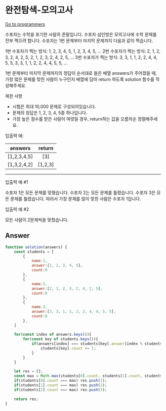 # 완전탐색-모의고사

[Go to programmers](https://programmers.co.kr/learn/courses/30/lessons/42840#)

수포자는 수학을 포기한 사람의 준말입니다. 수포자 삼인방은 모의고사에 수학 문제를 전부 찍으려 합니다. 수포자는 1번 문제부터 마지막 문제까지 다음과 같이 찍습니다.

1번 수포자가 찍는 방식: 1, 2, 3, 4, 5, 1, 2, 3, 4, 5, ...
2번 수포자가 찍는 방식: 2, 1, 2, 3, 2, 4, 2, 5, 2, 1, 2, 3, 2, 4, 2, 5, ...
3번 수포자가 찍는 방식: 3, 3, 1, 1, 2, 2, 4, 4, 5, 5, 3, 3, 1, 1, 2, 2, 4, 4, 5, 5, ...

1번 문제부터 마지막 문제까지의 정답이 순서대로 들은 배열 answers가 주어졌을 때, 가장 많은 문제를 맞힌 사람이 누구인지 배열에 담아 return 하도록 solution 함수를 작성해주세요.

제한 사항
- 시험은 최대 10,000 문제로 구성되어있습니다.
- 문제의 정답은 1, 2, 3, 4, 5중 하나입니다.
- 가장 높은 점수를 받은 사람이 여럿일 경우, return하는 값을 오름차순 정렬해주세요.

입출력 예:

|answers|	return| 
|:--:|:--:|
|[1,2,3,4,5]|[3]|
|[1,3,2,4,2]|[1,2,3]|
- - -

입출력 예 #1

수포자 1은 모든 문제를 맞혔습니다.
수포자 2는 모든 문제를 틀렸습니다.
수포자 3은 모든 문제를 틀렸습니다.
따라서 가장 문제를 많이 맞힌 사람은 수포자 1입니다.

입출력 예 #2

모든 사람이 2문제씩을 맞췄습니다.

## Answer

```js
function solution(answers) {
    const students = [
        {
            name:1,
            answer:[1, 2, 3, 4, 5],
            count:0
        },
        {
            name:2,
            answer:[2, 1, 2, 3, 2, 4, 2, 5],
            count:0
        },
        {
            name:3,
            answer:[3, 3, 1, 1, 2, 2, 4, 4, 5, 5],
            count:0
        },
    ]    
    
    for(const index of answers.keys()){
        for(const key of students.keys()){
            if(answers[index] === students[key].answer[index % students[key].answer.length]){
                students[key].count += 1;
            }
        }
    }
    
    let res = [];
    const max = Math.max(students[0].count, students[1].count, students[2].count)
    if(students[0].count === max) res.push(1);
    if(students[1].count === max) res.push(2);
    if(students[2].count === max) res.push(3);
    
    return res;
}
```